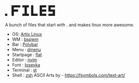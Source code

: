 ```
   █▀▀▀ ▀█▀ █   █▀▀ █▀▀
   █▀▀   █  █   █▀▀ ▀▀█
▀  ▀    ▀▀▀ ▀▀▀ ▀▀▀ ▀▀▀
```

A bunch of files that start with . and makes linux more awesome.

- OS: [Artix Linux](https://artixlinux.org/)
- WM : [bspwm](https://wiki.archlinux.org/index.php/Bspwm)
- Bar : [Polybar](https://github.com/polybar/polybar)
- Menu : [dmenu](https://github.com/mahmoudk1000/dmenu)
- Startpage : [flat](https://github.com/mahmoudk1000/flat-startpage)
- Editor : [nvim](https://neovim.org/)
- Font : [Iosevka](https://github.com/be5invis/Iosevka.git)
- Terminal : [st](https://github.com/siduck76/st)
- Shell : [zsh](https://wiki.archlinux.org/index.php/Zsh)
ASCII Arts by - https://fsymbols.com/text-art/
